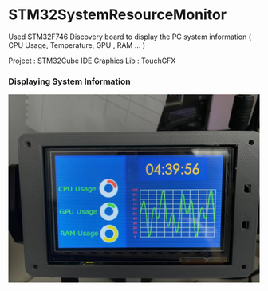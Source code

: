 # STM32SystemResourceMonitor

Used STM32F746 Discovery board to display the PC system information ( CPU Usage, Temperature, GPU , RAM ... )

Project : STM32Cube IDE
Graphics Lib : TouchGFX

### Displaying System Information
![Image](/image/photo.jpg)